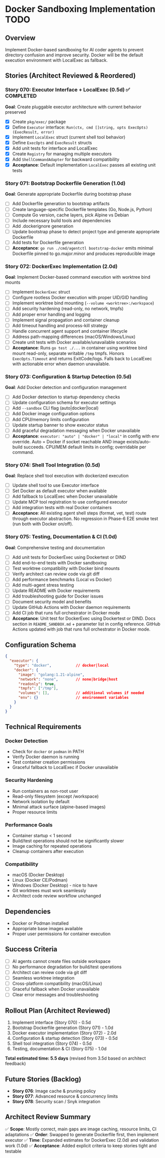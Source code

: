 # Docker Sandboxing Implementation TODO

## Overview
Implement Docker-based sandboxing for AI coder agents to prevent directory confusion and improve security. Docker will be the default execution environment with LocalExec as fallback.

## Stories (Architect Reviewed & Reordered)

### Story 070: Executor Interface + LocalExec (0.5d) ✅ COMPLETED
**Goal**: Create pluggable executor architecture with current behavior preserved
- [x] Create `pkg/exec/` package
- [x] Define `Executor` interface: `Run(ctx, cmd []string, opts ExecOpts) (ExecResult, error)`
- [x] Implement `LocalExec` struct (current shell tool behavior)
- [x] Define `ExecOpts` and `ExecResult` structs
- [x] Add unit tests for interface and LocalExec
- [x] Create `Registry` for managing multiple executors
- [x] Add `ShellCommandAdapter` for backward compatibility
- [x] **Acceptance**: Default implementation `LocalExec` passes all existing unit tests

### Story 071: Bootstrap Dockerfile Generation (1.0d)
**Goal**: Generate appropriate Dockerfile during bootstrap phase
- [ ] Add Dockerfile generation to bootstrap artifacts
- [ ] Create language-specific Dockerfile templates (Go, Node.js, Python)
- [ ] Compute Go version, cache layers, pick Alpine vs Debian
- [ ] Include necessary build tools and dependencies
- [ ] Add .dockerignore generation
- [ ] Update bootstrap phase to detect project type and generate appropriate Dockerfile
- [ ] Add tests for Dockerfile generation
- [ ] **Acceptance**: `go run ./cmd/agentctl bootstrap-docker` emits minimal Dockerfile pinned to go.major.minor and produces reproducible image

### Story 072: DockerExec Implementation (2.0d)
**Goal**: Implement Docker-based command execution with worktree bind mounts
- [ ] Implement `DockerExec` struct
- [ ] Configure rootless Docker execution with proper UID/GID handling
- [ ] Implement worktree bind mounting (`--volume <worktree>:/workspace`)
- [ ] Add security hardening (read-only, no network, tmpfs)
- [ ] Add proper error handling and logging
- [ ] Implement signal propagation and container cleanup
- [ ] Add timeout handling and process-kill strategy
- [ ] Handle concurrent agent support and container lifecycle
- [ ] Address path-mapping differences (macOS/Windows/Linux)
- [ ] Create unit tests with Docker available/unavailable scenarios
- [ ] **Acceptance**: Runs `go test ./...` in container using worktree bind mount read-only, separate writable `/tmp` tmpfs. Honors `ExecOpts.Timeout` and returns ExitCode/logs. Falls back to LocalExec with actionable error when daemon unavailable.

### Story 073: Configuration & Startup Detection (0.5d)
**Goal**: Add Docker detection and configuration management
- [ ] Add Docker detection to startup dependency checks
- [ ] Update configuration schema for executor settings
- [ ] Add `--sandbox` CLI flag (auto|docker|local)
- [ ] Add Docker image configuration options
- [ ] Add CPU/memory limits configuration
- [ ] Update startup banner to show executor status
- [ ] Add graceful degradation messaging when Docker unavailable
- [ ] **Acceptance**: `executor: "auto" | "docker" | "local"` in config with env override. Auto = Docker if socket reachable AND image exists/auto-build succeeds. CPU/MEM default limits in config; overridable per command.

### Story 074: Shell Tool Integration (0.5d)
**Goal**: Replace shell tool execution with dockerized execution
- [ ] Update shell tool to use Executor interface
- [ ] Set Docker as default executor when available
- [ ] Add fallback to LocalExec when Docker unavailable
- [ ] Update MCP tool registration to use configured executor
- [ ] Add integration tests with real Docker containers
- [ ] **Acceptance**: All existing agent shell steps (format, vet, test) route through executor abstraction. No regression in Phase-6 E2E smoke test (run both with Docker on/off).

### Story 075: Testing, Documentation & CI (1.0d)
**Goal**: Comprehensive testing and documentation
- [ ] Add unit tests for DockerExec using Dockertest or DIND
- [ ] Add end-to-end tests with Docker sandboxing
- [ ] Test worktree compatibility with Docker bind mounts
- [ ] Verify architect can review code via git diff
- [ ] Add performance benchmarks (Local vs Docker)
- [ ] Add multi-agent stress testing
- [ ] Update README with Docker requirements
- [ ] Add troubleshooting guide for Docker issues
- [ ] Document security model and benefits
- [ ] Update GitHub Actions with Docker daemon requirements
- [ ] Add CI job that runs full orchestrator in Docker mode
- [ ] **Acceptance**: Unit test for DockerExec using Dockertest or DIND. Docs section in `README_SANDBOX.md` + parameter list in config reference. GitHub Actions updated with job that runs full orchestrator in Docker mode.

## Configuration Schema

```json
{
  "executor": {
    "type": "docker",           // docker|local
    "docker": {
      "image": "golang:1.21-alpine",
      "network": "none",        // none|bridge|host
      "readonly": true,
      "tmpfs": ["/tmp"],
      "volumes": [],            // additional volumes if needed
      "env": {}                 // environment variables
    }
  }
}
```

## Technical Requirements

### Docker Detection
- Check for `docker` or `podman` in PATH
- Verify Docker daemon is running
- Test container creation permissions
- Graceful fallback to LocalExec if Docker unavailable

### Security Hardening
- Run containers as non-root user
- Read-only filesystem (except /workspace)
- Network isolation by default
- Minimal attack surface (alpine-based images)
- Proper resource limits

### Performance Goals
- Container startup < 1 second
- Build/test operations should not be significantly slower
- Image caching for repeated operations
- Cleanup containers after execution

### Compatibility
- macOS (Docker Desktop)
- Linux (Docker CE/Podman)
- Windows (Docker Desktop) - nice to have
- Git worktrees must work seamlessly
- Architect code review workflow unchanged

## Dependencies
- Docker or Podman installed
- Appropriate base images available
- Proper user permissions for container execution

## Success Criteria
- [ ] AI agents cannot create files outside workspace
- [ ] No performance degradation for build/test operations
- [ ] Architect can review code via git diff
- [ ] Seamless worktree integration
- [ ] Cross-platform compatibility (macOS/Linux)
- [ ] Graceful fallback when Docker unavailable
- [ ] Clear error messages and troubleshooting

## Rollout Plan (Architect Reviewed)
1. Implement interface (Story 070) - 0.5d
2. Bootstrap Dockerfile generation (Story 071) - 1.0d  
3. Docker executor implementation (Story 072) - 2.0d
4. Configuration & startup detection (Story 073) - 0.5d
5. Shell tool integration (Story 074) - 0.5d
6. Testing, documentation & CI (Story 075) - 1.0d

**Total estimated time: 5.5 days** (revised from 3.5d based on architect feedback)

## Future Stories (Backlog)
- **Story 076**: Image cache & pruning policy
- **Story 077**: Advanced resource & concurrency limits  
- **Story 078**: Security scan / Snyk integration

## Architect Review Summary
✅ **Scope**: Mostly correct, main gaps are image caching, resource limits, CI adaptations
✅ **Order**: Swapped to generate Dockerfile first, then implement executor
✅ **Time**: Expanded estimates for DockerExec (2.0d) and validation work (1.0d)
✅ **Acceptance**: Added explicit criteria to keep stories tight and testable